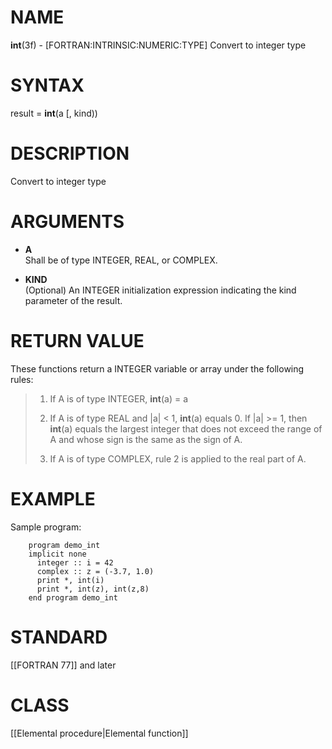 # NAME

**int**(3f) - \[FORTRAN:INTRINSIC:NUMERIC:TYPE\] Convert to integer type

# SYNTAX

result = **int**(a \[, kind))

# DESCRIPTION

Convert to integer type

# ARGUMENTS

  - **A**  
    Shall be of type INTEGER, REAL, or COMPLEX.

  - **KIND**  
    (Optional) An INTEGER initialization expression indicating the kind
    parameter of the result.

# RETURN VALUE

These functions return a INTEGER variable or array under the following
rules:

> 1.  If A is of type INTEGER, **int**(a) = a
> 
> 2.  If A is of type REAL and |a| \< 1, **int**(a) equals 0. If |a| \>=
>     1, then **int**(a) equals the largest integer that does not exceed
>     the range of A and whose sign is the same as the sign of A.
> 
> 3.  If A is of type COMPLEX, rule 2 is applied to the real part of A.

# EXAMPLE

Sample program:

``` 
    program demo_int
    implicit none
      integer :: i = 42
      complex :: z = (-3.7, 1.0)
      print *, int(i)
      print *, int(z), int(z,8)
    end program demo_int
```

# STANDARD

\[\[FORTRAN 77\]\] and later

# CLASS

\[\[Elemental procedure|Elemental function\]\]
